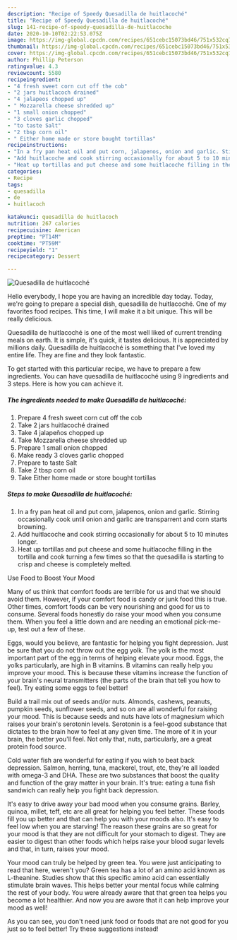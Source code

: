 ```yaml
---
description: "Recipe of Speedy Quesadilla de huitlacoché"
title: "Recipe of Speedy Quesadilla de huitlacoché"
slug: 141-recipe-of-speedy-quesadilla-de-huitlacoche
date: 2020-10-10T02:22:53.075Z
image: https://img-global.cpcdn.com/recipes/651cebc15073bd46/751x532cq70/quesadilla-de-huitlacoche-recipe-main-photo.jpg
thumbnail: https://img-global.cpcdn.com/recipes/651cebc15073bd46/751x532cq70/quesadilla-de-huitlacoche-recipe-main-photo.jpg
cover: https://img-global.cpcdn.com/recipes/651cebc15073bd46/751x532cq70/quesadilla-de-huitlacoche-recipe-main-photo.jpg
author: Phillip Peterson
ratingvalue: 4.3
reviewcount: 5580
recipeingredient:
- "4 fresh sweet corn cut off the cob"
- "2 jars huitlacoch drained"
- "4 jalapeos chopped up"
- " Mozzarella cheese shredded up"
- "1 small onion chopped"
- "3 cloves garlic chopped"
- "to taste Salt"
- "2 tbsp corn oil"
- " Either home made or store bought tortillas"
recipeinstructions:
- "In a fry pan heat oil and put corn, jalapenos, onion and garlic. Stirring occasionally cook until onion and garlic are transparrent and corn starts browning."
- "Add huitlacoche and cook stirring occasionally for about 5 to 10 minutes longer."
- "Heat up tortillas and put cheese and some huitlacoche filling in the tortilla and cook turning a few times so that the quesadilla is starting to crisp and cheese is completely melted."
categories:
- Recipe
tags:
- quesadilla
- de
- huitlacoch

katakunci: quesadilla de huitlacoch 
nutrition: 267 calories
recipecuisine: American
preptime: "PT14M"
cooktime: "PT59M"
recipeyield: "1"
recipecategory: Dessert

---
```



![Quesadilla de huitlacoché](https://img-global.cpcdn.com/recipes/651cebc15073bd46/751x532cq70/quesadilla-de-huitlacoche-recipe-main-photo.jpg)

Hello everybody, I hope you are having an incredible day today. Today, we're going to prepare a special dish, quesadilla de huitlacoché. One of my favorites food recipes. This time, I will make it a bit unique. This will be really delicious.



Quesadilla de huitlacoché is one of the most well liked of current trending meals on earth. It is simple, it's quick, it tastes delicious. It is appreciated by millions daily. Quesadilla de huitlacoché is something that I've loved my entire life. They are fine and they look fantastic.


To get started with this particular recipe, we have to prepare a few ingredients. You can have quesadilla de huitlacoché using 9 ingredients and 3 steps. Here is how you can achieve it.

<!--inarticleads1-->

##### The ingredients needed to make Quesadilla de huitlacoché:

1. Prepare 4 fresh sweet corn cut off the cob
1. Take 2 jars huitlacoché drained
1. Take 4 jalapeños chopped up
1. Take  Mozzarella cheese shredded up
1. Prepare 1 small onion chopped
1. Make ready 3 cloves garlic chopped
1. Prepare to taste Salt
1. Take 2 tbsp corn oil
1. Take  Either home made or store bought tortillas




<!--inarticleads2-->

##### Steps to make Quesadilla de huitlacoché:

1. In a fry pan heat oil and put corn, jalapenos, onion and garlic. Stirring occasionally cook until onion and garlic are transparrent and corn starts browning.
1. Add huitlacoche and cook stirring occasionally for about 5 to 10 minutes longer.
1. Heat up tortillas and put cheese and some huitlacoche filling in the tortilla and cook turning a few times so that the quesadilla is starting to crisp and cheese is completely melted.




Use Food to Boost Your Mood


Many of us think that comfort foods are terrible for us and that we should avoid them. However, if your comfort food is candy or junk food this is true. Other times, comfort foods can be very nourishing and good for us to consume. Several foods honestly do raise your mood when you consume them. When you feel a little down and are needing an emotional pick-me-up, test out a few of these.

Eggs, would you believe, are fantastic for helping you fight depression. Just be sure that you do not throw out the egg yolk. The yolk is the most important part of the egg in terms of helping elevate your mood. Eggs, the yolks particularly, are high in B vitamins. B vitamins can really help you improve your mood. This is because these vitamins increase the function of your brain's neural transmitters (the parts of the brain that tell you how to feel). Try eating some eggs to feel better!

Build a trail mix out of seeds and/or nuts. Almonds, cashews, peanuts, pumpkin seeds, sunflower seeds, and so on are all wonderful for raising your mood. This is because seeds and nuts have lots of magnesium which raises your brain's serotonin levels. Serotonin is a feel-good substance that dictates to the brain how to feel at any given time. The more of it in your brain, the better you'll feel. Not only that, nuts, particularly, are a great protein food source.

Cold water fish are wonderful for eating if you wish to beat back depression. Salmon, herring, tuna, mackerel, trout, etc, they're all loaded with omega-3 and DHA. These are two substances that boost the quality and function of the gray matter in your brain. It's true: eating a tuna fish sandwich can really help you fight back depression. 

It's easy to drive away your bad mood when you consume grains. Barley, quinoa, millet, teff, etc are all great for helping you feel better. These foods fill you up better and that can help you with your moods also. It's easy to feel low when you are starving! The reason these grains are so great for your mood is that they are not difficult for your stomach to digest. They are easier to digest than other foods which helps raise your blood sugar levels and that, in turn, raises your mood.

Your mood can truly be helped by green tea. You were just anticipating to read that here, weren't you? Green tea has a lot of an amino acid known as L-theanine. Studies show that this specific amino acid can essentially stimulate brain waves. This helps better your mental focus while calming the rest of your body. You were already aware that that green tea helps you become a lot healthier. And now you are aware that it can help improve your mood as well!

As you can see, you don't need junk food or foods that are not good for you just so to feel better! Try  these suggestions  instead!

